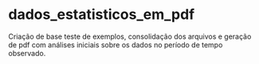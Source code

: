 # dados_estatisticos_em_pdf
Criação de base teste de exemplos, consolidação dos arquivos e geração de pdf com análises iniciais sobre os dados no período de tempo observado.
